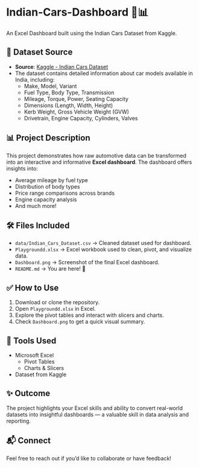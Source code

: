 # Indian-Cars-Dashboard 🚗📊

An Excel Dashboard built using the Indian Cars Dataset from Kaggle.

## 📂 Dataset Source

- **Source**: [Kaggle - Indian Cars Dataset](https://www.kaggle.com/datasets/medhekarabhinav5/indian-cars-dataset)
- The dataset contains detailed information about car models available in India, including:
  - Make, Model, Variant
  - Fuel Type, Body Type, Transmission
  - Mileage, Torque, Power, Seating Capacity
  - Dimensions (Length, Width, Height)
  - Kerb Weight, Gross Vehicle Weight (GVW)
  - Drivetrain, Engine Capacity, Cylinders, Valves

## 📊 Project Description

This project demonstrates how raw automotive data can be transformed into an interactive and informative **Excel dashboard**. The dashboard offers insights into:

- Average mileage by fuel type
- Distribution of body types
- Price range comparisons across brands
- Engine capacity analysis
- And much more!

## 🛠 Files Included

- `data/Indian_Cars_Dataset.csv` → Cleaned dataset used for dashboard.
- `Playgroundd.xlsx` → Excel workbook used to clean, pivot, and visualize data.
- `Dashboard.png` → Screenshot of the final Excel dashboard.
- `README.md` → You are here! 📖

## ✅ How to Use

1. Download or clone the repository.
2. Open `Playgroundd.xlsx` in Excel.
3. Explore the pivot tables and interact with slicers and charts.
4. Check `Dashboard.png` to get a quick visual summary.

## 📌 Tools Used

- Microsoft Excel
  - Pivot Tables
  - Charts & Slicers
- Dataset from Kaggle

## ✨ Outcome

The project highlights your Excel skills and ability to convert real-world datasets into insightful dashboards — a valuable skill in data analysis and reporting.

## 📬 Connect

Feel free to reach out if you’d like to collaborate or have feedback!


